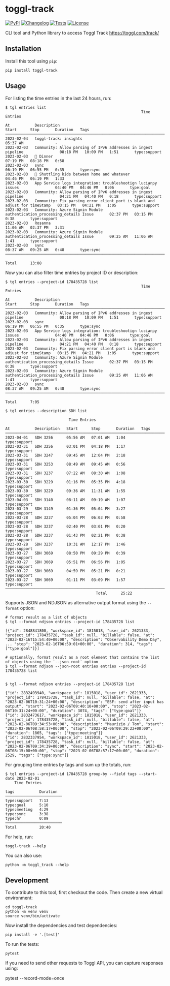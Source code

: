 # toggl-track

[![PyPI](https://img.shields.io/pypi/v/toggl-track.svg)](https://pypi.org/project/toggl-track/)
[![Changelog](https://img.shields.io/github/v/release/zmoog/toggl-track?include_prereleases&label=changelog)](https://github.com/zmoog/toggl-track/releases)
[![Tests](https://github.com/zmoog/toggl-track/workflows/Test/badge.svg)](https://github.com/zmoog/toggl-track/actions?query=workflow%3ATest)
[![License](https://img.shields.io/badge/license-Apache%202.0-blue.svg)](https://github.com/zmoog/toggl-track/blob/master/LICENSE)

CLI tool and Python library to access Toggl Track https://toggl.com/track/

## Installation

Install this tool using `pip`:

    pip install toggl-track

## Usage

For listing the time entries in the last 24 hours, run:

    $ tgl entries list
                                                                Time Entries

    At           Description                                                                  Start      Stop       Duration   Tags
    ─────────────────────────────────────────────────────────────────────────────────────────────────────────────────────────────────────────
    2023-02-04   toggl-track: insights                                                        05:37 AM              -
    2023-02-03   Community: Allow parsing of IPv6 addresses in ingest pipeline                08:18 PM   10:09 PM   1:51       type:support
    2023-02-03   🍲 Dinner                                                                    07:19 PM   08:18 PM   0:58
    2023-02-03   sync                                                                         06:19 PM   06:55 PM   0:35       type:sync
    2023-02-03   🚌 Shuttling kids between home and whatever                                  04:46 PM   06:19 PM   1:33
    2023-02-03   App Service logs integration: troubleshootign lucianpy issues                04:40 PM   04:46 PM   0:06       type:goal
    2023-02-03   Community: Allow parsing of IPv6 addresses in ingest pipeline                04:21 PM   04:40 PM   0:18       type:support
    2023-02-03   Community: Fix parsing error client port is blank and adjust for timeStamp   03:15 PM   04:21 PM   1:05       type:support
    2023-02-03   Community: Azure Signin Module authentication_processing_details Issue       02:37 PM   03:15 PM   0:38       type:support
    2023-02-03   Rosanna                                                                      11:06 AM   02:37 PM   3:31
    2023-02-03   Community: Azure Signin Module authentication_processing_details Issue       09:25 AM   11:06 AM   1:41       type:support
    2023-02-03   sync                                                                         08:37 AM   09:25 AM   0:48       type:sync
    ─────────────────────────────────────────────────────────────────────────────────────────────────────────────────────────────────────────
                                                                                                        Total      13:08

Now you can also filter time entries by project ID or description:

    $ tgl entries --project-id 178435728 list
                                                                Time Entries

    At           Description                                                                  Start      Stop       Duration   Tags
    ─────────────────────────────────────────────────────────────────────────────────────────────────────────────────────────────────────────
    2023-02-03   Community: Allow parsing of IPv6 addresses in ingest pipeline                08:18 PM   10:09 PM   1:51       type:support
    2023-02-03   sync                                                                         06:19 PM   06:55 PM   0:35       type:sync
    2023-02-03   App Service logs integration: troubleshootign lucianpy issues                04:40 PM   04:46 PM   0:06       type:goal
    2023-02-03   Community: Allow parsing of IPv6 addresses in ingest pipeline                04:21 PM   04:40 PM   0:18       type:support
    2023-02-03   Community: Fix parsing error client port is blank and adjust for timeStamp   03:15 PM   04:21 PM   1:05       type:support
    2023-02-03   Community: Azure Signin Module authentication_processing_details Issue       02:37 PM   03:15 PM   0:38       type:support
    2023-02-03   Community: Azure Signin Module authentication_processing_details Issue       09:25 AM   11:06 AM   1:41       type:support
    2023-02-03   sync                                                                         08:37 AM   09:25 AM   0:48       type:sync
    ─────────────────────────────────────────────────────────────────────────────────────────────────────────────────────────────────────────
                                                                                                        Total      7:05

    $ tgl entries --description SDH list

                                Time Entries                                
                                                                                
    At           Description   Start      Stop       Duration   Tags          
    ────────────────────────────────────────────────────────────────────────── 
    2023-04-01   SDH 3256      05:56 AM   07:01 AM   1:04       type:support  
    2023-03-31   SDH 3256      03:01 PM   04:18 PM   1:17       type:support  
    2023-03-31   SDH 3247      09:45 AM   12:04 PM   2:18       type:support  
    2023-03-31   SDH 3253      08:49 AM   09:45 AM   0:56       type:support  
    2023-03-31   SDH 3237      07:22 AM   08:30 AM   1:08       type:support  
    2023-03-30   SDH 3229      01:16 PM   05:35 PM   4:18       type:support  
    2023-03-30   SDH 3229      09:36 AM   11:31 AM   1:55       type:support  
    2023-04-03   SDH 3140      08:11 AM   09:19 AM   1:07       type:support  
    2023-03-29   SDH 3149      01:36 PM   05:04 PM   3:27       type:support  
    2023-03-28   SDH 3237      05:04 PM   06:03 PM   0:58       type:support  
    2023-03-28   SDH 3237      02:40 PM   03:01 PM   0:20       type:support  
    2023-03-28   SDH 3237      01:43 PM   02:21 PM   0:38       type:support  
    2023-03-28   SDH 3237      10:31 AM   12:17 PM   1:46       type:support  
    2023-03-27   SDH 3069      08:50 PM   09:29 PM   0:39       type:support  
    2023-03-27   SDH 3069      05:51 PM   06:56 PM   1:05       type:support  
    2023-03-27   SDH 3069      04:59 PM   05:21 PM   0:21       type:support  
    2023-03-27   SDH 3069      01:11 PM   03:09 PM   1:57       type:support  
    ──────────────────────────────────────────────────────────────────────────
                                            Total      25:22

Supports JSON and NDJSON as alternative output format using the  `--format` option:

    # format result as a list of objects
    $ tgl --format ndjson entries --project-id 178435728 list

    [{"id": 2848841800, "workspace_id": 1815018, "user_id": 2621333, "project_id": 178435728, "task_id": null, "billable": false, "at": "2023-02-16T15:54:40+00:00", "description": "Observability Demo Day",  ... "stop": "2023-02-16T06:59:01+00:00", "duration": 314, "tags": ["type:goal"]}]

    # optionally, format result as a root element that contains the list of objects using the `--json-root` option
    $ tgl --format ndjson --json-root entries entries --project-id 178435728 list


    $ tgl --format ndjson entries --project-id 178435728 list

    {"id": 2832493940, "workspace_id": 1815018, "user_id": 2621333, "project_id": 178435728, "task_id": null, "billable": false, "at": "2023-02-06T10:31:24+00:00", "description": "ESF: send after input has output", "start": "2023-02-06T09:40:10+00:00", "stop": "2023-02-06T10:31:24+00:00", "duration": 3074, "tags": ["type:goal"]}
    {"id": 2832473617, "workspace_id": 1815018, "user_id": 2621333, "project_id": 178435728, "task_id": null, "billable": false, "at": "2023-02-06T09:34:53+00:00", "description": "Maurizio / Tom", "start": "2023-02-06T08:58:17+00:00", "stop": "2023-02-06T09:29:22+00:00", "duration": 1865, "tags": ["type:meeting"]}
    {"id": 2832337954, "workspace_id": 1815018, "user_id": 2621333, "project_id": 178435728, "task_id": null, "billable": false, "at": "2023-02-06T09:34:39+00:00", "description": "sync", "start": "2023-02-06T08:15:08+00:00", "stop": "2023-02-06T08:57:17+00:00", "duration": 2529, "tags": ["type:sync"]}

For grouping time entries by tags and sum up the totals, run:

    $ tgl entries --project-id 178435728 group-by --field tags --start-date 2023-02-01
        Time Entries

    tags           Duration
    ─────────────────────────
    type:support   7:13
    type:goal      5:10
    type:meeting   4:29
    type:sync      3:38
    type:hr        0:09
    ─────────────────────────
    Total          20:40

For help, run:

    toggl-track --help

You can also use:

    python -m toggl_track --help

## Development

To contribute to this tool, first checkout the code. Then create a new virtual environment:

    cd toggl-track
    python -m venv venv
    source venv/bin/activate

Now install the dependencies and test dependencies:

    pip install -e '.[test]'

To run the tests:

    pytest

If you need to send other requests to Toggl API, you can capture responses using:

   pytest --record-mode=once
